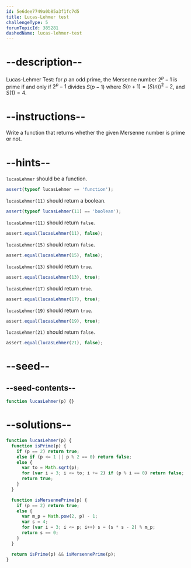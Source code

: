 ```yaml
---
id: 5e6dee7749a0b85a3f1fc7d5
title: Lucas-Lehmer test
challengeType: 5
forumTopicId: 385281
dashedName: lucas-lehmer-test
---
```


# --description--

Lucas-Lehmer Test: for $p$ an odd prime, the Mersenne number $2^p-1$ is prime if and only if $2^p-1$ divides $S(p-1)$ where $S(n+1)=(S(n))^2-2$, and $S(1)=4$.

# --instructions--

Write a function that returns whether the given Mersenne number is prime or not.

# --hints--

`lucasLehmer` should be a function.

```js
assert(typeof lucasLehmer == 'function');
```

`lucasLehmer(11)` should return a boolean.

```js
assert(typeof lucasLehmer(11) == 'boolean');
```

`lucasLehmer(11)` should return `false`.

```js
assert.equal(lucasLehmer(11), false);
```

`lucasLehmer(15)` should return `false`.

```js
assert.equal(lucasLehmer(15), false);
```

`lucasLehmer(13)` should return `true`.

```js
assert.equal(lucasLehmer(13), true);
```

`lucasLehmer(17)` should return `true`.

```js
assert.equal(lucasLehmer(17), true);
```

`lucasLehmer(19)` should return `true`.

```js
assert.equal(lucasLehmer(19), true);
```

`lucasLehmer(21)` should return `false`.

```js
assert.equal(lucasLehmer(21), false);
```

# --seed--

## --seed-contents--

```js
function lucasLehmer(p) {}
```

# --solutions--

```js
function lucasLehmer(p) {
  function isPrime(p) {
    if (p == 2) return true;
    else if (p <= 1 || p % 2 == 0) return false;
    else {
      var to = Math.sqrt(p);
      for (var i = 3; i <= to; i += 2) if (p % i == 0) return false;
      return true;
    }
  }

  function isMersennePrime(p) {
    if (p == 2) return true;
    else {
      var m_p = Math.pow(2, p) - 1;
      var s = 4;
      for (var i = 3; i <= p; i++) s = (s * s - 2) % m_p;
      return s == 0;
    }
  }

  return isPrime(p) && isMersennePrime(p);
}
```
